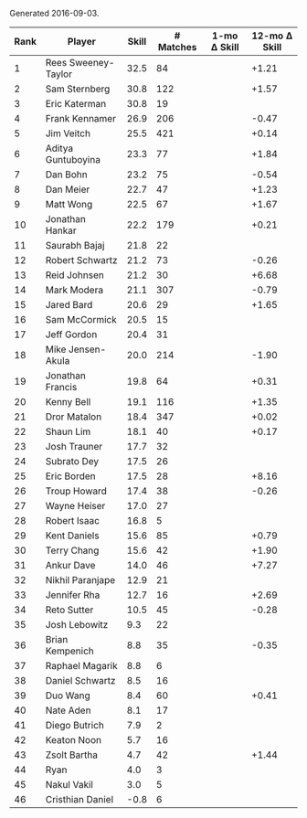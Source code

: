 Generated 2016-09-03.

| Rank | Player              | Skill | # Matches | 1-mo Δ Skill | 12-mo Δ Skill |
|------|---------------------|-------|-----------|--------------|---------------|
|    1 | Rees Sweeney-Taylor |  32.5 |        84 |              |         +1.21 |
|    2 | Sam Sternberg       |  30.8 |       122 |              |         +1.57 |
|    3 | Eric Katerman       |  30.8 |        19 |              |               |
|    4 | Frank Kennamer      |  26.9 |       206 |              |         -0.47 |
|    5 | Jim Veitch          |  25.5 |       421 |              |         +0.14 |
|    6 | Aditya Guntuboyina  |  23.3 |        77 |              |         +1.84 |
|    7 | Dan Bohn            |  23.2 |        75 |              |         -0.54 |
|    8 | Dan Meier           |  22.7 |        47 |              |         +1.23 |
|    9 | Matt Wong           |  22.5 |        67 |              |         +1.67 |
|   10 | Jonathan Hankar     |  22.2 |       179 |              |         +0.21 |
|   11 | Saurabh Bajaj       |  21.8 |        22 |              |               |
|   12 | Robert Schwartz     |  21.2 |        73 |              |         -0.26 |
|   13 | Reid Johnsen        |  21.2 |        30 |              |         +6.68 |
|   14 | Mark Modera         |  21.1 |       307 |              |         -0.79 |
|   15 | Jared Bard          |  20.6 |        29 |              |         +1.65 |
|   16 | Sam McCormick       |  20.5 |        15 |              |               |
|   17 | Jeff Gordon         |  20.4 |        31 |              |               |
|   18 | Mike Jensen-Akula   |  20.0 |       214 |              |         -1.90 |
|   19 | Jonathan Francis    |  19.8 |        64 |              |         +0.31 |
|   20 | Kenny Bell          |  19.1 |       116 |              |         +1.35 |
|   21 | Dror Matalon        |  18.4 |       347 |              |         +0.02 |
|   22 | Shaun Lim           |  18.1 |        40 |              |         +0.17 |
|   23 | Josh Trauner        |  17.7 |        32 |              |               |
|   24 | Subrato Dey         |  17.5 |        26 |              |               |
|   25 | Eric Borden         |  17.5 |        28 |              |         +8.16 |
|   26 | Troup Howard        |  17.4 |        38 |              |         -0.26 |
|   27 | Wayne Heiser        |  17.0 |        27 |              |               |
|   28 | Robert Isaac        |  16.8 |         5 |              |               |
|   29 | Kent Daniels        |  15.6 |        85 |              |         +0.79 |
|   30 | Terry Chang         |  15.6 |        42 |              |         +1.90 |
|   31 | Ankur Dave          |  14.0 |        46 |              |         +7.27 |
|   32 | Nikhil Paranjape    |  12.9 |        21 |              |               |
|   33 | Jennifer Rha        |  12.7 |        16 |              |         +2.69 |
|   34 | Reto Sutter         |  10.5 |        45 |              |         -0.28 |
|   35 | Josh Lebowitz       |   9.3 |        22 |              |               |
|   36 | Brian Kempenich     |   8.8 |        35 |              |         -0.35 |
|   37 | Raphael Magarik     |   8.8 |         6 |              |               |
|   38 | Daniel Schwartz     |   8.5 |        16 |              |               |
|   39 | Duo Wang            |   8.4 |        60 |              |         +0.41 |
|   40 | Nate Aden           |   8.1 |        17 |              |               |
|   41 | Diego Butrich       |   7.9 |         2 |              |               |
|   42 | Keaton Noon         |   5.7 |        16 |              |               |
|   43 | Zsolt Bartha        |   4.7 |        42 |              |         +1.44 |
|   44 | Ryan                |   4.0 |         3 |              |               |
|   45 | Nakul Vakil         |   3.0 |         5 |              |               |
|   46 | Cristhian Daniel    |  -0.8 |         6 |              |               |